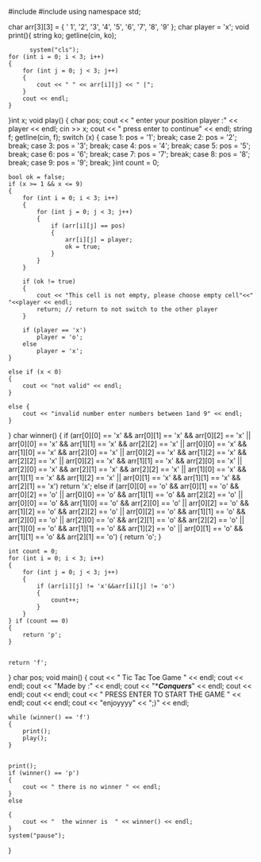 
#include<iostream>
#include<string>
using namespace std;

char arr[3][3] = { ' 1', '2', '3', '4', '5', '6', '7', '8', '9' };
char player = 'x';
void print(){
	string ko;
	getline(cin, ko);

          system("cls");
	for (int i = 0; i < 3; i++)
	{
		for (int j = 0; j < 3; j++)
		{
			cout << " " << arr[i][j] << " |";
		}
		cout << endl;
	}
}int x;
void play()
{
	char pos;
	cout << " enter your position player :" << player << endl;
	cin >> x;
	cout << " press enter to continue" << endl;
	string f;
	getline(cin, f);
	switch (x)
	{
	case 1:
		pos = '1';
		break;
	case 2:
		pos = '2';
		break;
	case 3:
		pos = '3';
		break;
	case 4:
		pos = '4';
		break;
	case 5:
		pos = '5';
		break;
	case 6:
		pos = '6';
		break;
	case 7:
		pos = '7';
		break;
	case 8:
		pos = '8';
		break;
	case 9:
		pos = '9';
		break;
	}int count = 0;

	bool ok = false;
	if (x >= 1 && x <= 9)
	{
		for (int i = 0; i < 3; i++)
		{
			for (int j = 0; j < 3; j++)
			{
				if (arr[i][j] == pos)
				{
					arr[i][j] = player;
					ok = true;
				}
			}
		}

		if (ok != true)
		{
			cout << "This cell is not empty, please choose empty cell"<<" "<<player << endl;
			return; // return to not switch to the other player
		}

		if (player == 'x')
			player = 'o';
		else
			player = 'x';
	}

	else if (x < 0)
	{
		cout << "not valid" << endl;
	}
	
	else {
		cout << "invalid number enter numbers between 1and 9" << endl;
	}

}
char winner() {
	if (arr[0][0] == 'x' && arr[0][1] == 'x' && arr[0][2] == 'x' || arr[0][0] == 'x' && arr[1][1] == 'x' && arr[2][2] == 'x' ||
		arr[0][0] == 'x' && arr[1][0] == 'x' && arr[2][0] == 'x' || arr[0][2] == 'x' && arr[1][2] == 'x' && arr[2][2] == 'x' ||
		arr[0][2] == 'x' && arr[1][1] == 'x' && arr[2][0] == 'x' || arr[2][0] == 'x' && arr[2][1] == 'x' && arr[2][2] == 'x' ||
		arr[1][0] == 'x' && arr[1][1] == 'x' && arr[1][2] == 'x' || arr[0][1] == 'x' && arr[1][1] == 'x' && arr[2][1] == 'x')
		return 'x';
	else if (arr[0][0] == 'o' && arr[0][1] == 'o' && arr[0][2] == 'o' || arr[0][0] == 'o' && arr[1][1] == 'o' && arr[2][2] == 'o' ||
		arr[0][0] == 'o' && arr[1][0] == 'o' && arr[2][0] == 'o' || arr[0][2] == 'o' && arr[1][2] == 'o' && arr[2][2] == 'o' ||
		arr[0][2] == 'o' && arr[1][1] == 'o' && arr[2][0] == 'o' || arr[2][0] == 'o' && arr[2][1] == 'o' && arr[2][2] == 'o' ||
		arr[1][0] == 'o' && arr[1][1] == 'o' && arr[1][2] == 'o' || arr[0][1] == 'o' && arr[1][1] == 'o' && arr[2][1] == 'o')
	{
		return 'o';
	}

	int count = 0;
	for (int i = 0; i < 3; i++)
	{
		for (int j = 0; j < 3; j++)
		{
			if (arr[i][j] != 'x'&&arr[i][j] != 'o')
			{
				count++;
			}
		}
	} if (count == 0)
	{
		return 'p';
	}


	return 'f';

}
char pos;
void main() {
	cout << "             Tic Tac Toe  Game          " << endl;
	cout << endl;
	cout << "Made by :" << endl;
	cout << "****Conquers***" << endl;
	cout << endl;
	cout << endl;
	cout << "   PRESS ENTER TO START THE GAME    " << endl;
	cout << endl;
	cout << "enjoyyyy" << ";)" << endl;
	
	while (winner() == 'f')
	{
		print();
		play();
	}


	print();
	if (winner() == 'p')
	{
		cout << " there is no winner " << endl;
	}
	else

	{
		cout << "  the winner is  " << winner() << endl;
	}
	system("pause");
}
